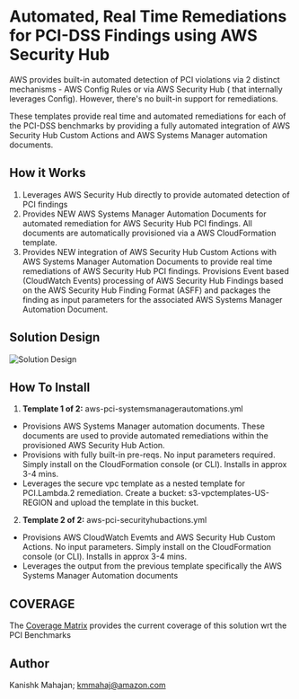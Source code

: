 <p align="center">
</p>

# Automated, Real Time Remediations for PCI-DSS Findings using AWS Security Hub

AWS provides built-in automated detection of PCI violations via 2 distinct mechanisms - AWS Config Rules or via AWS Security Hub ( that internally leverages Config). However, there's no built-in support for remediations. 

These templates provide real time and automated remediations for each of the PCI-DSS benchmarks by providing a fully automated integration of AWS Security Hub Custom Actions and AWS Systems Manager automation documents.


## How it Works

1. Leverages AWS Security Hub directly to provide automated detection of PCI findings
2. Provides NEW AWS Systems Manager Automation Documents for automated remediation for AWS Security Hub PCI findings. All documents are automatically provisioned via a AWS CloudFormation template.
3. Provides NEW integration of AWS Security Hub Custom Actions with AWS Systems Manager Automation Documents to provide real time remediations of AWS Security Hub PCI findings. Provisions Event based (CloudWatch Events) processing of AWS Security Hub Findings based on the AWS Security Hub Finding Format (ASFF) and packages the finding as input parameters for the associated AWS Systems Manager Automation Document.


## Solution Design

![Solution Design](https://github.com/kmmahaj/config/blob/master/aws-auto-remediate-pci-securityhub/images/arch-diagram.png)

## How To Install

1. **Template 1 of 2:** aws-pci-systemsmanagerautomations.yml
* Provisions AWS Systems Manager automation documents. These documents are used to provide automated remediations within the provisioned AWS Security Hub Action.
* Provisions with fully built-in pre-reqs. No input parameters required. Simply install on the CloudFormation console (or CLI). Installs in approx 3-4 mins.
* Leverages the secure vpc template as a nested template for PCI.Lambda.2 remediation. Create a bucket: s3-vpctemplates-US-REGION and upload the template in this bucket.

2. **Template 2 of 2:** aws-pci-securityhubactions.yml
* Provisions AWS CloudWatch Evemts and AWS Security Hub Custom Actions. No input parameters. Simply install on the CloudFormation console (or CLI). Installs in approx 3-4 mins.
* Leverages the output from the previous template specifically the AWS Systems Manager Automation documents


## COVERAGE

The [Coverage Matrix](https://github.com/kmmahaj/config/blob/master/aws-auto-remediate-pci-securityhub/coverage/AWS%20SecurityHub%20Benchmarks-Coverage-v1.xlsx) provides the current coverage of this solution wrt the PCI Benchmarks


## Author

Kanishk Mahajan; kmmahaj@amazon.com

